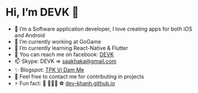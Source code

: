 # Hi, I’m DEVK 👋
- 📱 I’m a Software application developer, I love creating apps for both iOS and Android
- 🔭 I’m currently working at GoGame
- 🌱 I’m currently learning React-Native & Flutter
- 💬 You can reach me on facebook: [DEVK](https://www.facebook.com/DEVQK)
- 📫 Skype: DEVK => saakhaka@gmail.com
- ✨ Blogspot: [TPK Vi Dam Me](https://tpkvidamme.blogspot.com/)
- 🧩 Feel free to contact me for contributing in projects
- ⚡ Fun fact: 🙈 🧑🏻‍💻 ⚽️ [dev-khanh.github.io](dev-khanh.github.io)
